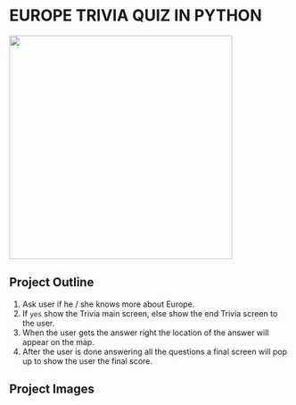 # EUROPE TRIVIA QUIZ IN PYTHON

<img src="trivia_ui.png" width=400 />

## Project Outline

1. Ask user if he / she knows more about Europe.
2. If `yes` show the Trivia main screen, else show the end Trivia screen to the user.
3. When the user gets the answer right the location of the answer will appear on the map.
4. After the user is done answering all the questions a final screen will pop up to show the user the final score.

## Project Images
